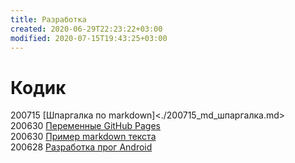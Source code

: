```yaml
---
title: Разработка
created: 2020-06-29T22:23:22+03:00
modified: 2020-07-15T19:43:25+03:00
---
```


# Кодик

200715 [Шпаргалка по markdown]<./200715_md_шпаргалка.md>  
200630 [Переменные GitHub Pages](./200630-gh-pages-vars.md)  
200630 [Пример markdown текста](./200630-md-example.md)  
200628 [Разработка прог Android](200628_android_разработка.md)